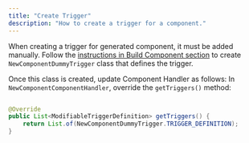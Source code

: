 ```yaml
---
title: "Create Trigger"
description: "How to create a trigger for a component."
---
```


When creating a trigger for generated component, it must be added manually. Follow the [instructions in Build Component section](/developer-guide/build-component/create-trigger) to create `NewComponentDummyTrigger` class that defines the trigger.

Once this class is created, update Component Handler as follows:
In `NewComponentComponentHandler`, override the `getTriggers()` method:

```java

@Override
public List<ModifiableTriggerDefinition> getTriggers() {
    return List.of(NewComponentDummyTrigger.TRIGGER_DEFINITION);
}
```

